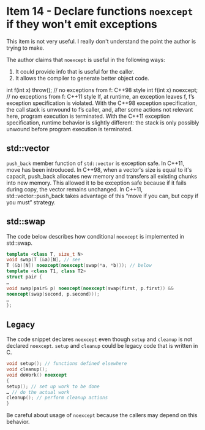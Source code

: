 # Item 14 - Declare functions `noexcept` if they won't emit exceptions

This item is not very useful. I really don't understand the point the author is trying to make.

The author claims that `noexcept` is useful in the following ways:
1. It could provide info that is useful for the caller.
2. It allows the compiler to generate better object code. 


int f(int x) throw(); // no exceptions from f: C++98 style
int f(int x) noexcept; // no exceptions from f: C++11 style
If, at runtime, an exception leaves f, f’s exception specification is violated. With the
C++98 exception specification, the call stack is unwound to f’s caller, and, after some
actions not relevant here, program execution is terminated. With the C++11 exception
specification, runtime behavior is slightly different: the stack is only possibly
unwound before program execution is terminated.

## std::vector
`push_back` member function of `std::vector` is exception safe. In C++11, move has been introduced. In C++98, when a vector's size is
equal to it's capacit, push_back allocates new memory and transfers all existing chunks into new memory. This allowed it to be 
exception safe because if it fails during copy, the vector remains unchanged. In C++11, std::vector::push_back takes advantage of this
“move if you can, but copy if you must” strategy.

## std::swap
The code below describes how conditional `noexcept` is implemented in std::swap.

```c++
template <class T, size_t N>
void swap(T (&a)[N], // see
T (&b)[N]) noexcept(noexcept(swap(*a, *b))); // below
template <class T1, class T2>
struct pair {
…
void swap(pair& p) noexcept(noexcept(swap(first, p.first)) &&
noexcept(swap(second, p.second)));
…
};

```

## Legacy 

The code snippet declares `noexcept` even though `setup` and `cleanup` is not declared `noexcept`. `setup` and `cleanup` could be 
legacy code that is written in C.

```c++
void setup(); // functions defined elsewhere
void cleanup();
void doWork() noexcept
{
setup(); // set up work to be done
… // do the actual work
cleanup(); // perform cleanup actions
}

```
Be careful about usage of `noexcept` because the callers may depend on this behavior.
